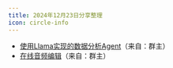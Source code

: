 ```yaml
---
title: 2024年12月23日分享整理
icon: circle-info
---
```


- [使用Llama实现的数据分析Agent](huggingface.co/spaces/data-agents/jupyter-agent)（来自：群主）
- [在线音频编辑](https://vocalremover.org/zh/)（来自：群主）
